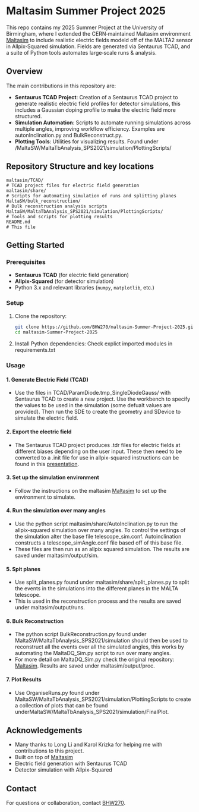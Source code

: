 # Maltasim Summer Project 2025

This repo contains my 2025 Summer Project at the University of Birmingham, where I extended the CERN‑maintained Maltasim environment [Maltasim](https://gitlab.cern.ch/malta/maltasim/-/tree/maltasim_bham?ref_type=heads) to include realistic electric fields modeld off of the MALTA2 sensor in Allpix‑Squared simulation. Fields are generated via Sentaurus TCAD, and a suite of Python tools automates large‑scale runs & analysis.


## Overview

The main contributions in this repository are:
- **Sentaurus TCAD Project**: Creation of a Sentaurus TCAD project to generate realistic electric field profiles for detector simulations, this includes a Gaussian doping profile to make the electric field more structured.
- **Simulation Automation**: Scripts to automate running simulations across multiple angles, improving workflow efficiency. Examples are autonInclination.py and BulkReconstruct.py.
- **Plotting Tools**: Utilities for visualizing results. Found under /MaltaSW/MaltaTbAnalysis_SPS2021/simulation/PlottingScripts/


## Repository Structure and key locations

```
maltasim/TCAD/                                                                        # TCAD project files for electric field generation
maltasim/share/                                                                       # Scripts for automating simulation of runs and splitting planes
MaltaSW/bulk_reconstruction/                                                          # Bulk reconstruction analysis scripts
MaltaSW/MaltaTbAnalysis_SPS2021/simulation/PlottingScripts/                           # Tools and scripts for plotting results
README.md                                                                             # This file
```

## Getting Started

### Prerequisites

- **Sentaurus TCAD** (for electric field generation)
- **Allpix-Squared** (for detector simulation)
- Python 3.x and relevant libraries (`numpy`, `matplotlib`, etc.)

### Setup

1. Clone the repository:
   ```bash
   git clone https://github.com/BHW270/maltasim-Summer-Project-2025.git
   cd maltasim-Summer-Project-2025
   ```

2. Install Python dependencies:
   Check explict imported modules in requirements.txt

### Usage

#### 1. Generate Electric Field (TCAD)
- Use the files in TCAD/ParamDiode.tmp_SingleDiodeGauss/ with Sentaurus TCAD to create a new project. Use the workbench to specify the values to be used in the simulation (some defualt values are provided). Then run the SDE to create the geometry and SDevice to simulate the electric field.

#### 2. Export the electric field
- The Sentaurus TCAD project produces .tdr files for electric fields at different biases depending on the user input. These then need to be converted to a .init file for use in allpix-squared instructions can be found in this [presentation](https://indico.cern.ch/event/738283/contributions/3182969/attachments/1759855/2854982/slides_mmunker.pdf).

#### 3. Set up the simulation environment
- Follow the instructions on the maltasim [Maltasim](https://gitlab.cern.ch/malta/maltasim/-/tree/maltasim_bham?ref_type=heads) to set up the environment to simulate.

#### 4. Run the simulation over many angles 
- Use the python script maltasim/share/AutoInclination.py to run the allpix-squared simulation over many angles. To control the settings of the simulation alter the base file telescope_sim.conf. Autoinclination constructs a telescope_simAngle.conf file based off of this base file.
- These files are then run as an allpix squared simulation. The results are saved under maltasim/output/sim.

#### 5. Spit planes 
- Use split_planes.py found under maltasim/share/split_planes.py to split the events in the simulations into the different planes in the MALTA telescope.  
- This is used in the reconstruction process and the results are saved under maltasim/output/runs.
  
#### 6. Bulk Reconstruction
- The python script BulkReconstruction.py found under MaltaSW/MaltaTbAnalysis_SPS2021/simulation should then be used to reconstruct all the events over all the simulated angles, this works by automating the MaltaDQ_Sim.py script to run over many angles.
- For more detail on MaltaDQ_Sim.py check the original repository: [Maltasim](https://gitlab.cern.ch/malta/maltasim/-/tree/maltasim_bham?ref_type=heads). Results are saved under maltasim/output/proc.

#### 7. Plot Results
- Use OrganiseRuns.py found under MaltaSW/MaltaTbAnalysis_SPS2021/simulation/PlottingScripts to create a collection of plots that can be found underMaltaSW/MaltaTbAnalysis_SPS2021/simulation/FinalPlot.

## Acknowledgements

- Many thanks to Long Li and Karol Krizka for helping me with contributions to this project.
- Built on top of [Maltasim](https://gitlab.cern.ch/malta/maltasim/-/tree/maltasim_bham?ref_type=heads)
- Electric field generation with Sentaurus TCAD
- Detector simulation with Allpix-Squared

## Contact

For questions or collaboration, contact [BHW270](https://github.com/BHW270).
